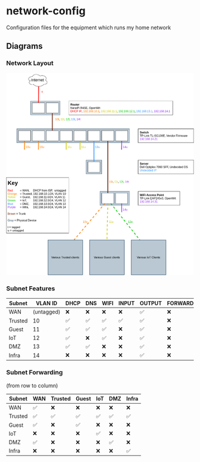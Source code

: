 # network-config
Configuration files for the equipment which runs my home network

## Diagrams

### Network Layout

![Network layout diagram](home-network.drawio.png)

### Subnet Features

| Subnet    | VLAN ID       | DHCP  | DNS   | WIFI  | INPUT | OUTPUT    | FORWARD   |
| --------- | ------------- | ----- | ----- | ----- | ----- | --------- | --------- |
| WAN       | (untagged)    | ❌    | ❌    | ❌    | ❌    | ✅        | ❌        |
| Trusted   | 10            | ✅    | ✅    | ✅    | ✅    | ✅        | ❌        |
| Guest     | 11            | ✅    | ✅    | ✅    | ❌    | ✅        | ❌        |
| IoT       | 12            | ✅    | ❌    | ✅    | ❌    | ✅        | ❌        |
| DMZ       | 13            | ✅    | ✅    | ❌    | ❌    | ✅        | ❌        |
| Infra     | 14            | ❌    | ❌    | ❌    | ❌    | ✅        | ❌        |

### Subnet Forwarding

(from row to column)

| Subnet    | WAN   | Trusted   | Guest | IoT   | DMZ   | Infra |
| --------- | ----- | --------- | ----- | ----- | ----- | ----- |
| WAN       | ✅    | ❌        | ❌    | ❌    | ❌    | ❌    |
| Trusted   | ✅    | ✅        | ✅    | ✅    | ✅    | ✅    |
| Guest     | ✅    | ❌        | ✅    | ❌    | ❌    | ❌    |
| IoT       | ❌    | ❌        | ❌    | ✅    | ❌    | ❌    |
| DMZ       | ✅    | ❌        | ❌    | ❌    | ✅    | ❌    |
| Infra     | ❌    | ❌        | ❌    | ❌    | ❌    | ✅    |

